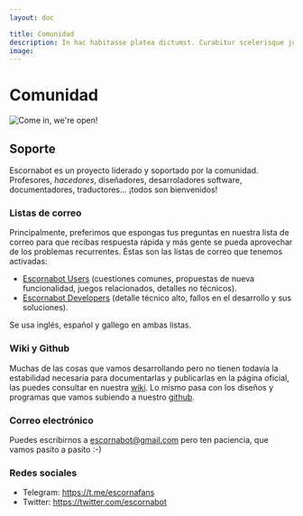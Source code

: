 ```yaml
---
layout: doc

title: Comunidad
description: In hac habitasse platea dictumst. Curabitur scelerisque justo vitae nunc ultrices.
image: 
---
```


# Comunidad

![Come in, we're open!][Come in, we're open!]

## Soporte

Escornabot es un proyecto liderado y soportado por la comunidad. Profesores, _hacedores_, diseñadores, desarroladores software, documentadores, traductores... ¡todos son bienvenidos!

### Listas de correo

Principalmente, preferimos que espongas tus preguntas en nuestra lista de correo para que recibas respuesta rápida y más gente se pueda aprovechar de los problemas recurrentes. Éstas son las listas de correo que tenemos activadas:

  * [Escornabot Users][ESU01] (cuestiones comunes, propuestas de nueva funcionalidad, juegos relacionados, detalles no técnicos). 
  * [Escornabot Developers][ESD01] (detalle técnico alto, fallos en el desarrollo y sus soluciones).

Se usa inglés, español y gallego en ambas listas.


### Wiki y Github

Muchas de las cosas que vamos desarrollando pero no tienen todavía la estabilidad necesaria para documentarlas y publicarlas en la página oficial, las puedes consultar en nuestra [wiki][WIK01]. Lo mismo pasa con los diseños y programas que vamos subiendo a nuestro [github][GIT01].

### Correo electrónico

Puedes escribirnos a escornabot@gmail.com pero ten paciencia, que vamos pasito a pasito :-)

### Redes sociales

- Telegram: https://t.me/escornafans
- Twitter: https://twitter.com/escornabot

<!--
## Escornabot Family

-ToDo- 

  * Register your Escornabot
  * Escornabot Certifications


## Travelling Family

-ToDo-
-->

[ESD01]: https://groups.google.com/forum/#!forum/escornabot
[ESU01]: https://groups.google.com/forum/#!forum/escornabot_users
[WIK01]: http://wiki.escornabot.com
[GIT01]: https://github.com/escornabot


<!-- Images -->
[Come in, we're open!]: https://escornabot.com/web/sites/default/files/node_attachs/2721654446_2baea3ef82_z.jpg "Come in!"

